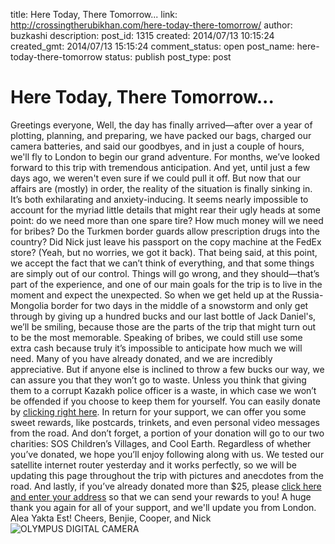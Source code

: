title: Here Today, There Tomorrow...
link: http://crossingtherubikhan.com/here-today-there-tomorrow/
author: buzkashi
description: 
post_id: 1315
created: 2014/07/13 10:15:24
created_gmt: 2014/07/13 15:15:24
comment_status: open
post_name: here-today-there-tomorrow
status: publish
post_type: post

# Here Today, There Tomorrow...

Greetings everyone, Well, the day has finally arrived—after over a year of plotting, planning, and preparing, we have packed our bags, charged our camera batteries, and said our goodbyes, and in just a couple of hours, we'll fly to London to begin our grand adventure. For months, we’ve looked forward to this trip with tremendous anticipation. And yet, until just a few days ago, we weren't even sure if we could pull it off. But now that our affairs are (mostly) in order, the reality of the situation is finally sinking in. It’s both exhilarating and anxiety-inducing. It seems nearly impossible to account for the myriad little details that might rear their ugly heads at some point: do we need more than one spare tire? How much money will we need for bribes? Do the Turkmen border guards allow prescription drugs into the country? Did Nick just leave his passport on the copy machine at the FedEx store? (Yeah, but no worries, we got it back). That being said, at this point, we accept the fact that we can’t think of everything, and that some things are simply out of our control. Things will go wrong, and they should—that’s part of the experience, and one of our main goals for the trip is to live in the moment and expect the unexpected. So when we get held up at the Russia-Mongolia border for two days in the middle of a snowstorm and only get through by giving up a hundred bucks and our last bottle of Jack Daniel's, we’ll be smiling, because those are the parts of the trip that might turn out to be the most memorable. Speaking of bribes, we could still use some extra cash because truly it’s impossible to anticipate how much we will need. Many of you have already donated, and we are incredibly appreciative. But if anyone else is inclined to throw a few bucks our way, we can assure you that they won’t go to waste. Unless you think that giving them to a corrupt Kazakh police officer is a waste, in which case we won’t be offended if you choose to keep them for yourself. You can easily donate by [clicking right here](http://www.crossingtherubikhan.com/blog). In return for your support, we can offer you some sweet rewards, like postcards, trinkets, and even personal video messages from the road. And don’t forget, a portion of your donation will go to our two charities: SOS Children’s Villages, and Cool Earth. Regardless of whether you’ve donated, we hope you’ll enjoy following along with us. We tested our satellite internet router yesterday and it works perfectly, so we will be updating this page throughout the trip with pictures and anecdotes from the road. And lastly, if you’ve already donated more than $25, please [click here and enter your address](https://docs.google.com/forms/d/13XRsQQbZKVYTJHnIpe6w6W8fgRDtVoMXqNGp1cqSibk/viewform?usp=send_form) so that we can send your rewards to you! A huge thank you again for all of your support, and we'll update you from London. Alea Yakta Est! Cheers, Benjie, Cooper, and Nick ![OLYMPUS DIGITAL CAMERA](/wp-content/uploads/2014/07/P5010229-1024x768.jpg)